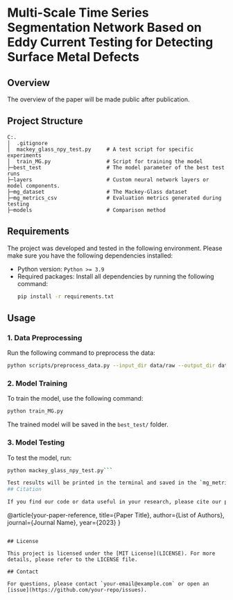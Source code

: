 # Multi-Scale Time Series Segmentation Network Based on Eddy Current Testing for Detecting Surface Metal Defects

[//]: # ([![Paper Title]&#40;link-to-paper&#41;]&#40;https://link-to-your-paper&#41;  )

[//]: # (_Short description of the paper &#40;e.g., Deep Learning-based Industrial Anomaly Detection&#41;_)

## Overview
The overview of the paper will be made public after publication.

## Project Structure

```
C:.
│  .gitignore
│  mackey_glass_npy_test.py     # A test script for specific experiments
│  train_MG.py                  # Script for training the model
├─best_test                     # The model parameter of the best test runs
├─layers                        # Custom neural network layers or model components.
├─mg_dataset                    # The Mackey-Glass dataset
├─mg_metrics_csv                # Evaluation metrics generated during testing
├─models                        # Comparison method

```

## Requirements

The project was developed and tested in the following environment. Please make sure you have the following dependencies installed:

- Python version: `Python >= 3.9`
- Required packages: Install all dependencies by running the following command:
  ```bash
  pip install -r requirements.txt
  ```

## Usage

### 1. Data Preprocessing

Run the following command to preprocess the data:

```bash
python scripts/preprocess_data.py --input_dir data/raw --output_dir data/processed
```

### 2. Model Training

To train the model, use the following command:

```bash
python train_MG.py
```

The trained model will be saved in the `best_test/` folder.


### 3. Model Testing

To test the model, run:

```bash
python mackey_glass_npy_test.py```

Test results will be printed in the terminal and saved in the `mg_metrics_csv/` folder.
## Citation

If you find our code or data useful in your research, please cite our paper as follows:

```
@article{your-paper-reference,
  title={Paper Title},
  author={List of Authors},
  journal={Journal Name},
  year={2023}
}
```

## License

This project is licensed under the [MIT License](LICENSE). For more details, please refer to the LICENSE file.

## Contact

For questions, please contact `your-email@example.com` or open an [issue](https://github.com/your-repo/issues).